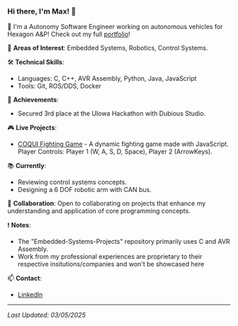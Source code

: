 ### Hi there, I'm Max! 👋

🚀 I'm a Autonomy Software Engineer working on autonomous vehicles for Hexagon A&P! Check out my full [portfolio](https://max-proj17.github.io/)!

🔭 **Areas of Interest**: Embedded Systems, Robotics, Control Systems.

🛠 **Technical Skills**:
- Languages: C, C++, AVR Assembly, Python, Java, JavaScript 
- Tools: Git, ROS/DDS, Docker
  
🌟 **Achievements**:
- Secured 3rd place at the UIowa Hackathon with Dubious Studio.

🎮 **Live Projects**:
- [COQUI Fighting Game](https://coqui-fighting-game.netlify.app/) - A dynamic fighting game made with JavaScript. Player Controls: Player 1 (W, A, S, D, Space), Player 2 (ArrowKeys).

📚 **Currently**:
- Reviewing control systems concepts.
- Designing a 6 DOF robotic arm with CAN bus.

🤝 **Collaboration**: Open to collaborating on projects that enhance my understanding and application of core programming concepts.

❗ **Notes**:
- The "Embedded-Systems-Projects" repository primarily uses C and AVR Assembly.
- Work from my professional experiences are proprietary to their respective insitutions/companies and won't be showcased here

📫 **Contact**:
- [LinkedIn](www.linkedin.com/in/maxfinch2002)


---

_Last Updated: 03/05/2025_
